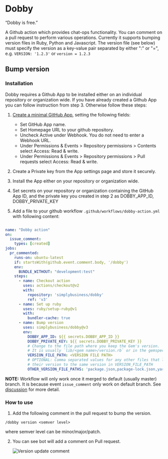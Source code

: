 # Dobby

“Dobby is free.”

A Github action which provides chat-ops functionality. You can comment on a pull request to perform various operations.
Currently it supports bumping version files in Ruby, Python and Javascript. The version file (see below) must specify the version
as a key-value pair separated by either ":" or "=", e.g. `VERSION: '1.2.3'` or `version = 1.2.3` 

## Bump version

### Installation
Dobby requires a Github App to be installed either on an individual repository or organization wide. If you have already created a Github App you can follow instruction from step 3. Otherwise follow these steps: 

1. [Create a minimal GitHub App](https://docs.github.com/en/developers/apps/creating-a-github-app), setting the following fields:
   - Set GitHub App name. 
   - Set Homepage URL to your github repository.
   - Uncheck Active under Webhook. You do not need to enter a Webhook URL.
   - Under Permissions & Events > Repository permissions > Contents select Access: Read & write.
   - Under Permissions & Events > Repository permissions > Pull requests select Access: Read & write. 

2. Create a Private key from the App settings page and store it securely.

3. Install the App either on your repository or organization wide.

4. Set secrets on your repository or organization containing the GitHub App ID, and the private key you created in step 2 as DOBBY_APP_ID, DOBBY_PRIVATE_KEY

5. Add a file to your github workflow `.github/workflows/dobby-action.yml` with following content:

```yaml

name: "Dobby action"
on:
  issue_comment:
    types: [created]
jobs:
  pr_commented:
    runs-on: ubuntu-latest
    if: startsWith(github.event.comment.body, '/dobby')
    env:
      BUNDLE_WITHOUT: "development:test"
    steps:
      - name: Checkout action
        uses: actions/checkout@v2
        with:
          repository: 'simplybusiness/dobby'
          ref: 'v3'
      - name: Set up ruby
        uses: ruby/setup-ruby@v1
        with:
          bundler-cache: true
      - name: Bump version
        uses: simplybusiness/dobby@v3
        env:
          DOBBY_APP_ID: ${{ secrets.DOBBY_APP_ID }}
          DOBBY_PRIVATE_KEY: ${{ secrets.DOBBY_PRIVATE_KEY }}
          # Change to the file path where you keep the Gem's version.
          # It is usually `lib/<gem name>/version.rb` or in the gemspec file.
          VERSION_FILE_PATH: <VERSION FILE PATH>
          # OPTIONAL: Comma separated values for any other files that lock
          # their version to the same version in VERSION_FILE_PATH
          OTHER_VERSION_FILE_PATHS: 'package.json,package-lock.json,yarn.lock'
```

**NOTE:** Workflow will only work once it merged to default (usually master) branch. It is because event `issue_comment` only work on default branch. See [discussion](https://github.community/t/on-issue-comment-events-are-not-triggering-workflows/16784/4) for more detail.


### How to use

1. Add the following comment in the pull request to bump the version.

```
/dobby version <semver level>
```
where semver level can be minor/major/patch.

2. You can see bot will add a comment on Pull request.
   
   ![Version update comment](docs/images/version-update.png)
